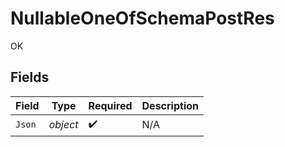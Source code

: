 # NullableOneOfSchemaPostRes

OK


## Fields

| Field              | Type               | Required           | Description        |
| ------------------ | ------------------ | ------------------ | ------------------ |
| `Json`             | *object*           | :heavy_check_mark: | N/A                |
